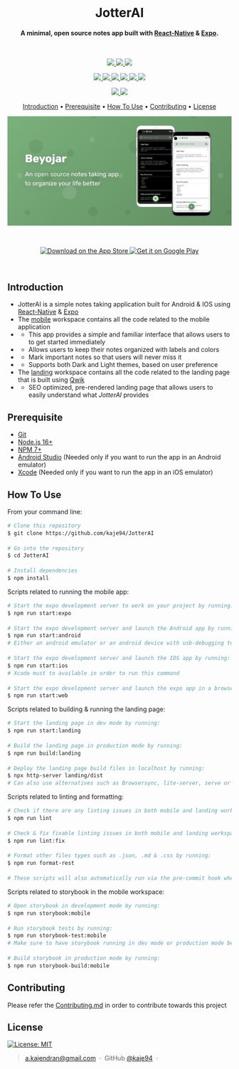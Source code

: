 <br>
<h1 align="center"> <b>JotterAI</b> </h1> 
<h4 align="center">A minimal, open source notes app built with <a href="https://reactnative.dev" target="_blank">React-Native</a> & <a href="https://docs.expo.dev" target="_blank">Expo</a>.</h4>
<br>

<p align="center">
  <a href="https://reactnative.dev">
    <img src="https://img.shields.io/badge/react_native-%2320232a.svg?style=for-the-badge&logo=react&logoColor=%2361DAFB">
  </a>
  <a href="https://www.typescriptlang.org">
    <img src="https://img.shields.io/badge/typescript-%23007ACC.svg?style=for-the-badge&logo=typescript&logoColor=white">
  </a>
  <a href="https://docs.expo.dev">
    <img src="https://img.shields.io/badge/expo-1C1E24?style=for-the-badge&logo=expo">
  </a>
</p>

<p align="center">
  <a href="https://sonarcloud.io/component_measures?metric=Maintainability&id=kaje94_JotterAI">
    <img src="https://sonarcloud.io/api/project_badges/measure?project=kaje94_JotterAI&metric=sqale_rating">
  </a>
  <a href="https://sonarcloud.io/component_measures?metric=Coverage&view=list&id=kaje94_JotterAI">
    <img src="https://sonarcloud.io/api/project_badges/measure?project=kaje94_JotterAI&metric=coverage">
  </a>
  <a href="https://sonarcloud.io/component_measures?metric=bugs&id=kaje94_JotterAI">
    <img src="https://sonarcloud.io/api/project_badges/measure?project=kaje94_JotterAI&metric=bugs">
  </a>
  <a href="https://sonarcloud.io/component_measures?metric=vulnerabilities&id=kaje94_JotterAI">
    <img src="https://sonarcloud.io/api/project_badges/measure?project=kaje94_JotterAI&metric=vulnerabilities">
  </a>
  <a href="https://sonarcloud.io/component_measures?metric=code_smells&id=kaje94_JotterAI">
    <img src="https://sonarcloud.io/api/project_badges/measure?project=kaje94_JotterAI&metric=code_smells">
  </a>
  <a href="https://sonarcloud.io/component_measures?metric=Reliability&id=kaje94_JotterAI">
    <img src="https://sonarcloud.io/api/project_badges/measure?project=kaje94_JotterAI&metric=reliability_rating">
  </a>
</p>

<p align="center">
  <a href="https://gitter.im/JotterAI/community?utm_source=badge&utm_medium=badge&utm_campaign=pr-badge">
    <img src="https://badges.gitter.im/JotterAI/community.svg">
  </a>
  <a href="https://saythanks.io/to/a.kajendran">
    <img src="https://img.shields.io/badge/Say%20Thanks-!-1EAEDB.svg">
  </a>
</p>

<p align="center">
  <a href="#introduction">Introduction</a> •
  <a href="#prerequisite">Prerequisite</a> •
  <a href="#how-to-use">How To Use</a> •
  <a href="#contributing">Contributing</a> •
  <a href="#license">License</a>
</p>
<p align="center">
  <a href="https://JotterAI.com">
    <img alt="JotterAI-Preview-Image" src="preview.png" width="1024">
  </a>
</p>
<br>
  <p align="center">
  <a href="https://apps.apple.com/us/app/JotterAI/id6443962955">
    <img alt="Download on the App Store" title="App Store" src="http://i.imgur.com/0n2zqHD.png" width="140">
  </a> 
  <a href="https://play.google.com/store/apps/details?id=com.JotterAI">
    <img alt="Get it on Google Play" title="Google Play" src="http://i.imgur.com/mtGRPuM.png" width="140">
  </a>
  </p>
<br>

## Introduction

-   JotterAI is a simple notes taking application built for Android & IOS using [React-Native](https://reactnative.dev/) & [Expo](https://docs.expo.dev)
-   The [mobile](mobile) workspace contains all the code related to the mobile application
-   -   This app provides a simple and familiar interface that allows users to to get started immediately
-   -   Allows users to keep their notes organized with labels and colors
-   -   Mark important notes so that users will never miss it
-   -   Supports both Dark and Light themes, based on user preference
-   The [landing](landing) workspace contains all the code related to the landing page that is built using [Qwik](https://qwik.builder.io/)
-   -   SEO optimized, pre-rendered landing page that allows users to easily understand what _JotterAI_ provides

## Prerequisite

-   [Git](https://git-scm.com)
-   [Node.js 16+](https://nodejs.org/en/download/)
-   [NPM 7+](http://npmjs.com)
-   [Android Studio](https://developer.android.com/studio) (Needed only if you want to run the app in an Android emulator)
-   [Xcode](https://developer.apple.com/xcode/) (Needed only if you want to run the app in an iOS emulator)

## How To Use

From your command line:

```bash
# Clone this repository
$ git clone https://github.com/kaje94/JotterAI

# Go into the repository
$ cd JotterAI

# Install dependencies
$ npm install
```

Scripts related to running the mobile app:

```bash
# Start the expo development server to work on your project by running:
$ npm run start:expo

# Start the expo development server and launch the Android app by running:
$ npm run start:android
# Either an android emulator or an android device with usb-debugging turned on, must be available

# Start the expo development server and launch the IOS app by running:
$ npm run start:ios
# Xcode must to available in order to run this command

# Start the expo development server and launch the expo app in a browser by running:
$ npm run start:web
```

Scripts related to building & running the landing page:

```bash
# Start the landing page in dev mode by running:
$ npm run start:landing

# Build the landing page in production mode by running:
$ npm run build:landing

# Deploy the landing page build files in localhost by running:
$ npx http-server landing/dist
# Can also use alternatives such as Browsersync, lite-server, serve or static-server
```

Scripts related to linting and formatting:

```bash
# Check if there are any linting issues in both mobile and landing workspace by running:
$ npm run lint

# Check & fix fixable linting issues in both mobile and landing workspace by running:
$ npm run lint:fix

# Format other files types such as .json, .md & .css by running:
$ npm run format-rest

# These scripts will also automatically run via the pre-commit hook when you perform a commit
```

Scripts related to storybook in the mobile workspace:

```bash
# Open storybook in development mode by running:
$ npm run storybook:mobile

# Run storybook tests by running:
$ npm run storybook-test:mobile
# Make sure to have storybook running in dev mode or production mode before running this command

# Build storybook in production mode by running:
$ npm run storybook-build:mobile
```

## Contributing

Please refer the [Contributing.md](.github/CONTRIBUTING.md) in order to contribute towards this project

## License

[![License: MIT](https://img.shields.io/badge/License-MIT-yellow.svg)](LICENSE)

> [a.kajendran@gmail.com](mailto:a.kajendran@gmail.com) &nbsp;&middot;&nbsp;
> GitHub [@kaje94](https://github.com/kaje94) &nbsp;&middot;&nbsp;

